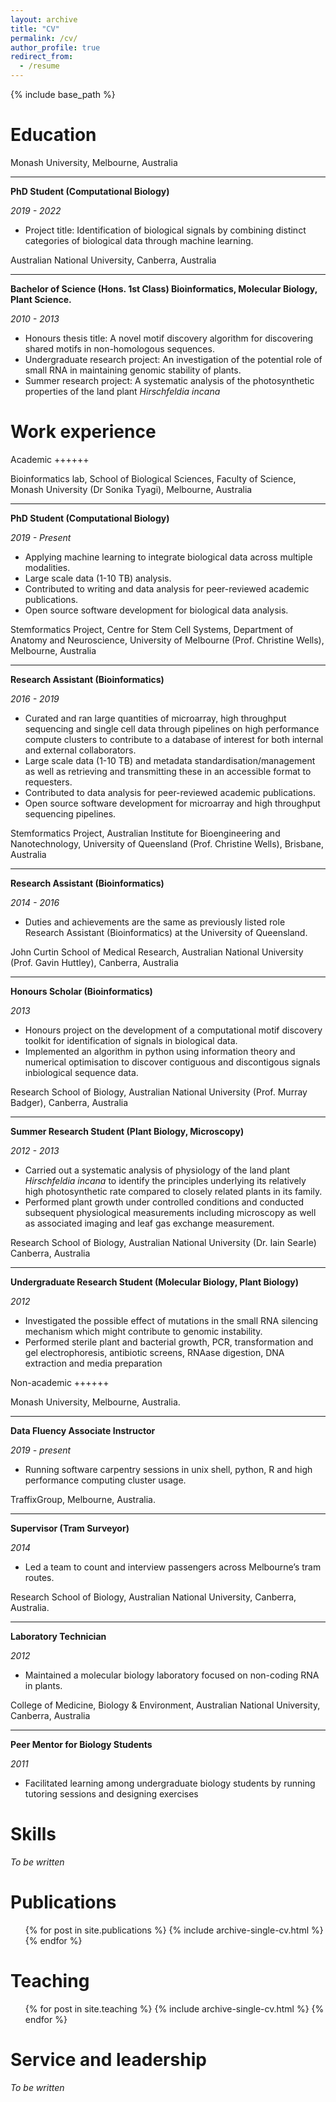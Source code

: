 ```yaml
---
layout: archive
title: "CV"
permalink: /cv/
author_profile: true
redirect_from:
  - /resume
---
```


{% include base_path %}

Education
======

Monash University, Melbourne, Australia
******

**PhD Student (Computational Biology)**

*2019 - 2022*

- Project title: Identification of biological signals by combining distinct categories of biological data through machine learning.

Australian National University, Canberra, Australia
******

**Bachelor of Science (Hons. 1st Class) Bioinformatics, Molecular Biology, Plant Science.**

*2010 - 2013*

- Honours thesis title: A novel motif discovery algorithm for discovering shared motifs in non-homologous sequences.
- Undergraduate research project: An investigation of the potential role of small RNA in maintaining genomic stability of plants.
- Summer research project: A systematic analysis of the photosynthetic properties of the land plant *Hirschfeldia incana*

Work experience
======

Academic
++++++

Bioinformatics lab, School of Biological Sciences, Faculty of Science, Monash University (Dr Sonika Tyagi), Melbourne, Australia
******

**PhD Student (Computational Biology)**

*2019 - Present*

- Applying machine learning to integrate biological data across multiple modalities.
- Large scale data (1-10 TB) analysis.
- Contributed to writing and data analysis for peer-reviewed academic publications.
- Open source software development for biological data analysis.

Stemformatics Project, Centre for Stem Cell Systems, Department of Anatomy and Neuroscience, University of Melbourne (Prof. Christine Wells), Melbourne, Australia
******

**Research Assistant (Bioinformatics)**

*2016 - 2019*

- Curated and ran large quantities of microarray, high throughput sequencing and single cell data through pipelines on high performance compute clusters to contribute to a database of interest for both internal and external collaborators.
- Large scale data (1-10 TB) and metadata standardisation/management as well as retrieving and transmitting these in an accessible format to requesters.
- Contributed to data analysis for peer-reviewed academic publications.
- Open source software development for microarray and high throughput sequencing pipelines.

Stemformatics Project, Australian Institute for Bioengineering and Nanotechnology, University of Queensland (Prof. Christine Wells), Brisbane, Australia
******

**Research Assistant (Bioinformatics)**

*2014 - 2016*

- Duties and achievements are the same as previously listed role Research Assistant (Bioinformatics) at the University of Queensland.

John Curtin School of Medical Research, Australian National University (Prof. Gavin Huttley), Canberra, Australia
******

**Honours Scholar (Bioinformatics)**

*2013*

- Honours project on the development of a computational motif discovery toolkit for identification of signals in biological data.
- Implemented an algorithm in python using information theory and numerical optimisation to discover contiguous and discontigous signals inbiological sequence data.

Research School of Biology, Australian National University (Prof. Murray Badger), Canberra, Australia
******

**Summer Research Student (Plant Biology, Microscopy)**

*2012 - 2013*

- Carried out a systematic analysis of physiology of the land plant *Hirschfeldia incana* to identify the principles underlying its relatively high photosynthetic rate compared to closely related plants in its family.
- Performed plant growth under controlled conditions and conducted subsequent physiological measurements including microscopy as well as associated imaging and leaf gas exchange measurement.

Research School of Biology, Australian National University (Dr. Iain Searle) Canberra, Australia
******

**Undergraduate Research Student (Molecular Biology, Plant Biology)**

*2012*

- Investigated the possible effect of mutations in the small RNA silencing mechanism which might contribute to genomic instability.
- Performed sterile plant and bacterial growth, PCR, transformation and gel electrophoresis, antibiotic screens, RNAase digestion, DNA extraction and media preparation

Non-academic
++++++

Monash University, Melbourne, Australia.
******

**Data Fluency Associate Instructor**

*2019 - present*

- Running software carpentry sessions in unix shell, python, R and high performance computing cluster usage.

TraffixGroup, Melbourne, Australia.
******

**Supervisor (Tram Surveyor)**

*2014*

- Led a team to count and interview passengers across Melbourne’s tram routes.

Research School of Biology, Australian National University, Canberra, Australia.
******

**Laboratory Technician**

*2012*

- Maintained a molecular biology laboratory focused on non-coding RNA in plants.

College of Medicine, Biology & Environment, Australian National University, Canberra, Australia
******

**Peer Mentor for Biology Students**

*2011*

- Facilitated learning among undergraduate biology students by running tutoring sessions and designing exercises

Skills
======
*To be written*

Publications
======
  <ul>{% for post in site.publications %}
    {% include archive-single-cv.html %}
  {% endfor %}</ul>

<!-- Talks
======
  <ul>{% for post in site.talks %}
    {% include archive-single-talk-cv.html %}
  {% endfor %}</ul> -->

Teaching
======
  <ul>{% for post in site.teaching %}
    {% include archive-single-cv.html %}
  {% endfor %}</ul>

Service and leadership
======
*To be written*
